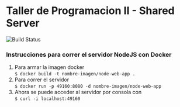 # Taller de Programacion II - Shared Server </br>
 ![Build Status](https://travis-ci.org/nicomoccagatta/SharedServer.svg?branch=master) </br>

### Instrucciones para correr el servidor NodeJS con Docker </br>
1) Para armar la imagen docker </br>
``$ docker build -t nombre-imagen/node-web-app . ``</br>
2) Para correr el servidor </br>
``$ docker run -p 49160:8080 -d nombre-imagen/node-web-app`` </br>
3) Ahora se puede acceder al servidor por consola con </br>
``$ curl -i localhost:49160`` </br>